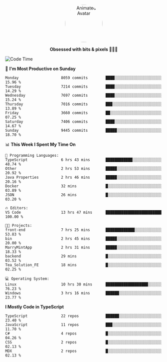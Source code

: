 
<div align="center">
  <img 
    src="https://i.postimg.cc/W1R4TF4j/d6kpuve-c97567cf-518b-4b86-a271-5c89d88d22f7.gif" 
    width="120" 
    height="120" 
    alt="Animated Avatar" 
    style="border-radius: 50%;" 
  />
  
  <strong>Obsessed with bits & pixels 🧑‍💻🎨</strong>
</div>


<!--
### 🛠️ Main Tech Stack

<div align="center">
  <img src="https://cdn.jsdelivr.net/gh/devicons/devicon/icons/javascript/javascript-original.svg" height="25" alt="JavaScript" />
  <img src="https://cdn.jsdelivr.net/gh/devicons/devicon/icons/react/react-original.svg" height="25" alt="React" />
  <img src="https://cdn.jsdelivr.net/gh/devicons/devicon/icons/cplusplus/cplusplus-original.svg" height="25" alt="C++" />
  <img src="https://cdn.jsdelivr.net/gh/devicons/devicon/icons/rust/rust-original.svg" height="25" alt="Rust" />
  <img src="https://cdn.jsdelivr.net/gh/devicons/devicon/icons/java/java-original.svg" height="25" alt="Java" />
  <img src="https://skillicons.dev/icons?i=mysql" height="25" alt="MySQL" />
  <img src="https://skillicons.dev/icons?i=pr" height="25" alt="Premiere Pro" />
</div> -->

<!--START_SECTION:waka-->
![Code Time](http://img.shields.io/badge/Code%20Time-2%2C572%20hrs%2017%20mins-blue)

📅 **I'm Most Productive on Sunday** 

```text
Monday                   8059 commits        ████░░░░░░░░░░░░░░░░░░░░░   15.96 % 
Tuesday                  7214 commits        ████░░░░░░░░░░░░░░░░░░░░░   14.29 % 
Wednesday                7697 commits        ████░░░░░░░░░░░░░░░░░░░░░   15.24 % 
Thursday                 7016 commits        ███░░░░░░░░░░░░░░░░░░░░░░   13.89 % 
Friday                   3660 commits        ██░░░░░░░░░░░░░░░░░░░░░░░   07.25 % 
Saturday                 7406 commits        ████░░░░░░░░░░░░░░░░░░░░░   14.67 % 
Sunday                   9445 commits        █████░░░░░░░░░░░░░░░░░░░░   18.70 % 
```


📊 **This Week I Spent My Time On** 

```text
💬 Programming Languages: 
TypeScript               6 hrs 43 mins       ████████████░░░░░░░░░░░░░   48.74 % 
Other                    2 hrs 53 mins       █████░░░░░░░░░░░░░░░░░░░░   20.92 % 
Java Properties          2 hrs 46 mins       █████░░░░░░░░░░░░░░░░░░░░   20.16 % 
Docker                   32 mins             █░░░░░░░░░░░░░░░░░░░░░░░░   03.89 % 
JSON                     26 mins             █░░░░░░░░░░░░░░░░░░░░░░░░   03.20 % 

🔥 Editors: 
VS Code                  13 hrs 47 mins      █████████████████████████   100.00 % 

🐱‍💻 Projects: 
front-end                7 hrs 25 mins       █████████████░░░░░░░░░░░░   53.83 % 
bin                      2 hrs 45 mins       █████░░░░░░░░░░░░░░░░░░░░   20.00 % 
MarryMintApp             2 hrs 31 mins       █████░░░░░░░░░░░░░░░░░░░░   18.33 % 
backend                  29 mins             █░░░░░░░░░░░░░░░░░░░░░░░░   03.52 % 
Tea_Solution_FE          18 mins             █░░░░░░░░░░░░░░░░░░░░░░░░   02.25 % 

💻 Operating System: 
Linux                    10 hrs 30 mins      ███████████████████░░░░░░   76.23 % 
Windows                  3 hrs 16 mins       ██████░░░░░░░░░░░░░░░░░░░   23.77 % 
```

**I Mostly Code in TypeScript** 

```text
TypeScript               22 repos            ██████░░░░░░░░░░░░░░░░░░░   23.40 % 
JavaScript               11 repos            ███░░░░░░░░░░░░░░░░░░░░░░   11.70 % 
C#                       4 repos             █░░░░░░░░░░░░░░░░░░░░░░░░   04.26 % 
CSS                      2 repos             █░░░░░░░░░░░░░░░░░░░░░░░░   02.13 % 
MDX                      2 repos             █░░░░░░░░░░░░░░░░░░░░░░░░   02.13 % 
```




<!--END_SECTION:waka-->
